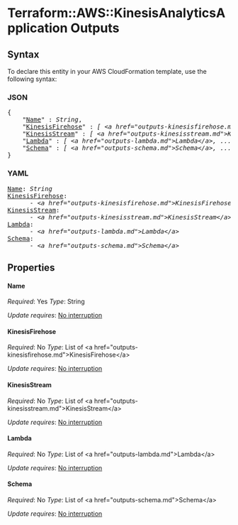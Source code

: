 # Terraform::AWS::KinesisAnalyticsApplication Outputs

## Syntax

To declare this entity in your AWS CloudFormation template, use the following syntax:

### JSON

<pre>
{
    "<a href="#name" title="Name">Name</a>" : <i>String</i>,
    "<a href="#kinesisfirehose" title="KinesisFirehose">KinesisFirehose</a>" : <i>[ &lt;a href=&#34;outputs-kinesisfirehose.md&#34;&gt;KinesisFirehose&lt;/a&gt;, ... ]</i>,
    "<a href="#kinesisstream" title="KinesisStream">KinesisStream</a>" : <i>[ &lt;a href=&#34;outputs-kinesisstream.md&#34;&gt;KinesisStream&lt;/a&gt;, ... ]</i>,
    "<a href="#lambda" title="Lambda">Lambda</a>" : <i>[ &lt;a href=&#34;outputs-lambda.md&#34;&gt;Lambda&lt;/a&gt;, ... ]</i>,
    "<a href="#schema" title="Schema">Schema</a>" : <i>[ &lt;a href=&#34;outputs-schema.md&#34;&gt;Schema&lt;/a&gt;, ... ]</i>
}
</pre>

### YAML

<pre>
<a href="#name" title="Name">Name</a>: <i>String</i>
<a href="#kinesisfirehose" title="KinesisFirehose">KinesisFirehose</a>: <i>
      - &lt;a href=&#34;outputs-kinesisfirehose.md&#34;&gt;KinesisFirehose&lt;/a&gt;</i>
<a href="#kinesisstream" title="KinesisStream">KinesisStream</a>: <i>
      - &lt;a href=&#34;outputs-kinesisstream.md&#34;&gt;KinesisStream&lt;/a&gt;</i>
<a href="#lambda" title="Lambda">Lambda</a>: <i>
      - &lt;a href=&#34;outputs-lambda.md&#34;&gt;Lambda&lt;/a&gt;</i>
<a href="#schema" title="Schema">Schema</a>: <i>
      - &lt;a href=&#34;outputs-schema.md&#34;&gt;Schema&lt;/a&gt;</i>
</pre>

## Properties

#### Name

_Required_: Yes
_Type_: String

_Update requires_: [No interruption](https://docs.aws.amazon.com/AWSCloudFormation/latest/UserGuide/using-cfn-updating-stacks-update-behaviors.html#update-no-interrupt)

#### KinesisFirehose

_Required_: No
_Type_: List of &lt;a href=&#34;outputs-kinesisfirehose.md&#34;&gt;KinesisFirehose&lt;/a&gt;

_Update requires_: [No interruption](https://docs.aws.amazon.com/AWSCloudFormation/latest/UserGuide/using-cfn-updating-stacks-update-behaviors.html#update-no-interrupt)

#### KinesisStream

_Required_: No
_Type_: List of &lt;a href=&#34;outputs-kinesisstream.md&#34;&gt;KinesisStream&lt;/a&gt;

_Update requires_: [No interruption](https://docs.aws.amazon.com/AWSCloudFormation/latest/UserGuide/using-cfn-updating-stacks-update-behaviors.html#update-no-interrupt)

#### Lambda

_Required_: No
_Type_: List of &lt;a href=&#34;outputs-lambda.md&#34;&gt;Lambda&lt;/a&gt;

_Update requires_: [No interruption](https://docs.aws.amazon.com/AWSCloudFormation/latest/UserGuide/using-cfn-updating-stacks-update-behaviors.html#update-no-interrupt)

#### Schema

_Required_: No
_Type_: List of &lt;a href=&#34;outputs-schema.md&#34;&gt;Schema&lt;/a&gt;

_Update requires_: [No interruption](https://docs.aws.amazon.com/AWSCloudFormation/latest/UserGuide/using-cfn-updating-stacks-update-behaviors.html#update-no-interrupt)

